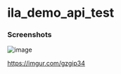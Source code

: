 # ila_demo_api_test

### Screenshots

![image](https://i.imgur.com/gzgip34})

https://imgur.com/gzgip34
